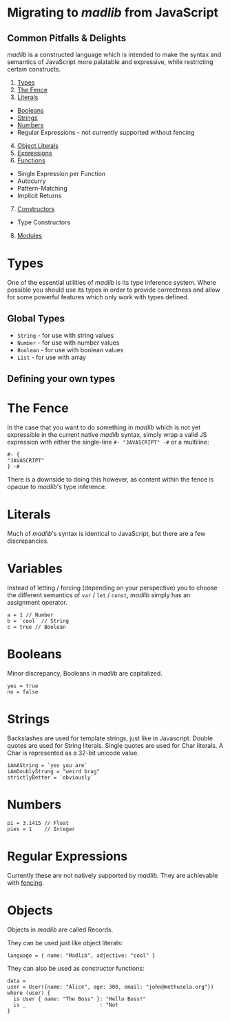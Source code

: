 # Migrating to *madlib* from JavaScript
## Common Pitfalls & Delights

*madlib* is a constructed language which is intended to make the syntax and semantics of JavaScript more palatable and expressive, while restricting certain constructs.

1. [Types](#types)
2. [The Fence](#the-fence)
3. [Literals](#literals)
- [Booleans](#booleans)
- [Strings](#strings)
- [Numbers](#numbers)
- Regular Expressions - not currently supported without fencing
4. [Object Literals](#objects)
5. [Expressions](#expressions)
6. [Functions](#functions)
- Single Expression per Function
- Autocurry
- Pattern-Matching
- Implicit Returns
7. [Constructors](#constructors)
- Type Constructors
8. [Modules](#modules)

# Types

One of the essential utilities of *madlib* is its type inference system. Where possible you should use its types in order to provide correctness and allow for some powerful features which only work with types defined.

## Global Types

* `String` - for use with string values
* `Number` - for use with number values
* `Boolean` - for use with boolean values
* `List` - for use with array

## Defining your own types

# The Fence

In the case that you want to do something in *madlib* which is not yet expressible in the current native *madlib* syntax, simply wrap a valid JS expression with either the single-line `#- "JAVASCRIPT" -#` or a multiline:

```
#- {
"JAVASCRIPT"
} -#
```

There is a downside to doing this however, as content within the fence is opaque to *madlib*'s type inference.

# Literals

Much of *madlib*'s syntax is identical to JavaScript, but there are a few discrepancies.

# Variables

Instead of letting / forcing (depending on your perspective) you to choose the different semantics of `var` / `let` / `const`,  *madlib* simply has an assignment operator.

```
a = 1 // Number
b = `cool` // String
c = true // Boolean
```

# Booleans

Minor discrepancy, Booleans in *madlib* are capitalized.

```
yes = true
no = false
```

# Strings

Backslashes are used for template strings, just like in Javascript.
Double quotes are used for String literals.
Single quotes are used for Char literals. A Char is represented as a 32-bit unicode value.

```
iAmAString = `yes you are`
iAmDoublyStrung = "weird brag"
strictlyBetter = `obviously`
```

# Numbers

```
pi = 3.1415 // Float
pies = 1    // Integer
```

# Regular Expressions

Currently these are not natively supported by *madlib*. They are achievable with [fencing](#the-fence).

# Objects

Objects in *madlib* are called Records.

They can be used just like object literals:
```
language = { name: "Madlib", adjective: "cool" }
```
They can also be used as constructor functions:
```
data = 
user = User({name: "Alice", age: 300, email: "john@methusela.org"})
where (user) {
  is User { name: "The Boss" }: "Hello Boss!"
  is _                        : "Not
}
```

